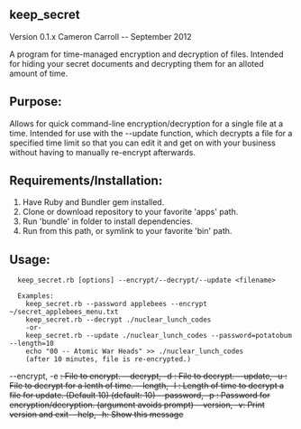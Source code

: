 keep_secret
------------

Version 0.1.x
Cameron Carroll -- September 2012

A program for time-managed encryption and decryption of files. Intended for hiding your secret documents and decrypting them for an alloted amount of time.

Purpose:
------------
Allows for quick command-line encryption/decryption for a single file at a time. Intended for use with the --update function, which decrypts a file for a specified time limit so that you can edit it and get on with your business without having to manually re-encrypt afterwards.

Requirements/Installation:
--------------------------
1. Have Ruby and Bundler gem installed.
2. Clone or download repository to your favorite 'apps' path.
3. Run 'bundle' in folder to install dependencies.
4. Run from this path, or symlink to your favorite 'bin' path.

Usage:
------------
      keep_secret.rb [options] --encrypt/--decrypt/--update <filename>
      
      Examples:
        keep_secret.rb --password applebees --encrypt ~/secret_applebees_menu.txt
        keep_secret.rb --decrypt ./nuclear_lunch_codes
        -or-
        keep_secret.rb --update ./nuclear_lunch_codes --password=potatobum --length=10
        echo "00 -- Atomic War Heads" >> ./nuclear_lunch_codes
        (after 10 minutes, file is re-encrypted.)
   --encrypt, -e <s>:   File to encrypt.
   --decrypt, -d <s>:   File to decrypt.
    --update, -u <s>:   File to decrypt for a lenth of time.
    --length, -l <s>:   Length of time to decrypt a file for update. (Default 10) (default: 10)
  --password, -p <s>:   Password for encryption/decryption. (argument avoids prompt)
       --version, -v:   Print version and exit
          --help, -h:   Show this message


